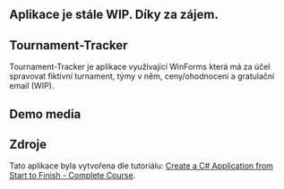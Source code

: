 ## Aplikace je stále WIP. Díky za zájem.
## Tournament-Tracker
Tournament-Tracker je aplikace využívající WinForms která má za účel spravovat fiktivní turnament, týmy v něm, ceny/ohodnocení a gratulační email (WIP).

## Demo media

<!-- TODO: Demo gif/video/obrázky -->

## Zdroje
Tato aplikace byla vytvořena dle tutoriálu: [Create a C# Application from Start to Finish - Complete Course](https://www.youtube.com/watch?v=wfWxdh-_k_4). 
